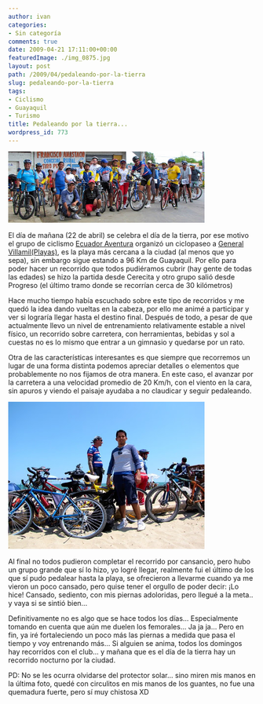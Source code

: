 ```yaml
---
author: ivan
categories:
- Sin categoría
comments: true
date: 2009-04-21 17:11:00+00:00
featuredImage: ./img_0875.jpg
layout: post
path: /2009/04/pedaleando-por-la-tierra
slug: pedaleando-por-la-tierra
tags:
- Ciclismo
- Guayaquil
- Turismo
title: Pedaleando por la tierra...
wordpress_id: 773
---
```


[![](./img_0875.jpg)](http://2.bp.blogspot.com/_T2UWuNJg3dQ/Se2utRupucI/AAAAAAAABdM/Cu5xB9vBZ0E/s1600-h/img_0875.jpg)

El día de mañana (22 de abril) se celebra el día de la tierra, por ese motivo el grupo de ciclismo [Ecuador Aventura](http://ecuadoraventura.org/) organizó un ciclopaseo a [General Villamil(Playas)](http://es.wikipedia.org/wiki/Cant%C3%B3n_Playas), es la playa más cercana a la ciudad (al menos que yo sepa), sin embargo sigue estando a 96 Km de Guayaquil. Por ello para poder hacer un recorrido que todos pudiéramos cubrir (hay gente de todas las edades) se hizo la partida desde Cerecita y otro grupo salió desde Progreso (el último tramo donde se recorrían cerca de 30 kilómetros)

Hace mucho tiempo había escuchado sobre este tipo de recorridos y me quedó la idea dando vueltas en la cabeza, por ello me animé a participar y ver si lograría llegar hasta el destino final. Después de todo, a pesar de que actualmente llevo un nivel de entrenamiento relativamente estable a nivel físico, un recorrido sobre carretera, con herramientas, bebidas y sol a cuestas no es lo mismo que entrar a un gimnasio y quedarse por un rato.

Otra de las características interesantes es que siempre que recorremos un lugar de una forma distinta podemos apreciar detalles o elementos que probablemente no nos fijamos de otra manera. En este caso, el avanzar por la carretera a una velocidad promedio de 20 Km/h, con el viento en la cara, sin apuros y viendo el paisaje ayudaba a no claudicar y seguir pedaleando.

[![](./img_0881.jpg)](http://2.bp.blogspot.com/_T2UWuNJg3dQ/Se2utgqoO_I/AAAAAAAABdU/799gmsJhiTU/s1600-h/img_0881.jpg)

Al final no todos pudieron completar el recorrido por cansancio, pero hubo un grupo grande que sí lo hizo, yo logré llegar, realmente fui el último de los que sí pudo pedalear hasta la playa, se ofrecieron a llevarme cuando ya me vieron un poco cansado, pero quise tener el orgullo de poder decir: ¡Lo hice! Cansado, sediento, con mis piernas adoloridas, pero llegué a la meta.. y vaya si se sintió bien...

Definitivamente no es algo que se hace todos los días... Especialmente tomando en cuenta que aún me duelen los femorales... Ja ja ja... Pero en fin, ya iré fortaleciendo un poco más las piernas a medida que pasa el tiempo y voy entrenando más... Si alguien se anima, todos los domingos hay recorridos con el club... y mañana que es el día de la tierra hay un recorrido nocturno por la ciudad.

PD: No se les ocurra olvidarse del protector solar... sino miren mis manos en la última foto, quedé con circulitos en mis manos de los guantes, no fue una quemadura fuerte, pero sí muy chistosa XD